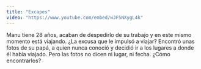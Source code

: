 ```yaml
---
title: "Excapes"
video: "https://www.youtube.com/embed/wJF5NXygL4k"
---
```

Manu tiene 28 años, acaban de despedirlo de su trabajo y en este mismo momento está viajando. ¿La excusa que le impulsó a viajar? Encontró unas fotos de su papá, a quien nunca conoció y decidió ir a los lugares a donde él había viajado. Pero las fotos no dicen ni lugar, ni fecha. ¿Cómo encontrarlos? 
